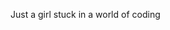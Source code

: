 Just a girl stuck in a world of coding

<!---
mccullru/mccullru is a ✨ special ✨ repository because its `README.md` (this file) appears on your GitHub profile.
You can click the Preview link to take a look at your changes.
--->
